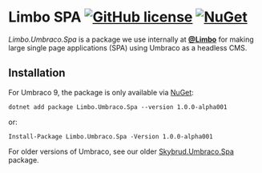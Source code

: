 # Limbo SPA [![GitHub license](https://img.shields.io/badge/license-MIT-blue.svg)](LICENSE.md) [![NuGet](https://img.shields.io/nuget/v/Limbo.Umbraco.Spa.svg)](https://www.nuget.org/packages/Skybrud.Essentials)

*Limbo.Umbraco.Spa* is a package we use internally at [**@Limbo**](https://github.com/limbo-works) for making large single page applications (SPA) using Umbraco as a headless CMS.

## Installation

For Umbraco 9, the package is only available via [NuGet](https://www.nuget.org/packages/Limbo.Umbraco.Spa/1.0.0-alpha001):

```
dotnet add package Limbo.Umbraco.Spa --version 1.0.0-alpha001
```

or:

```
Install-Package Limbo.Umbraco.Spa -Version 1.0.0-alpha001
```

For older versions of Umbraco, see our older [Skybrud.Umbraco.Spa](https://github.com/skybrud/Skybrud.Umbraco.Spa) package.
